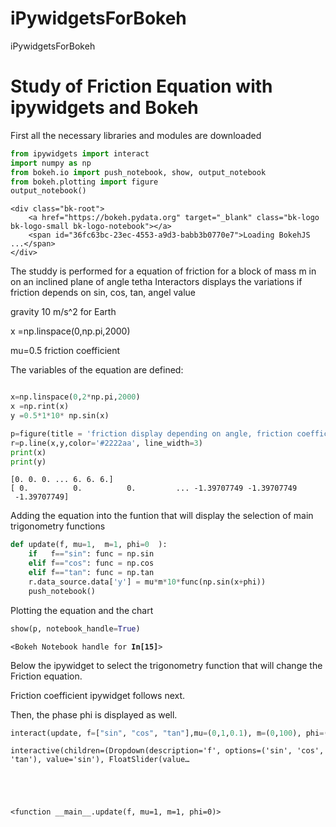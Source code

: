 # iPywidgetsForBokeh
iPywidgetsForBokeh

# Study of Friction Equation with ipywidgets and Bokeh



First all the necessary libraries and modules are downloaded


```python
from ipywidgets import interact
import numpy as np
from bokeh.io import push_notebook, show, output_notebook
from bokeh.plotting import figure
output_notebook()
```



    <div class="bk-root">
        <a href="https://bokeh.pydata.org" target="_blank" class="bk-logo bk-logo-small bk-logo-notebook"></a>
        <span id="36fc63bc-23ec-4553-a9d3-babb3b0770e7">Loading BokehJS ...</span>
    </div>




The studdy is performed for a equation of friction for a block of mass m in on an inclined plane of angle tetha
Interactors displays the variations if friction depends on sin, cos, tan, angel value

gravity 10 m/s^2 for Earth

x =np.linspace(0,np.pi,2000)

mu=0.5 friction coefficient

The variables of the equation are defined:


```python

x=np.linspace(0,2*np.pi,2000)
x =np.rint(x)
y =0.5*1*10* np.sin(x)

p=figure(title = 'friction display depending on angle, friction coefficient, mass',plot_height=300, plot_width=600, y_range=(-35,35))  
r=p.line(x,y,color='#2222aa', line_width=3)
print(x)
print(y)


```

    [0. 0. 0. ... 6. 6. 6.]
    [ 0.          0.          0.         ... -1.39707749 -1.39707749
     -1.39707749]
    

Adding the equation into the funtion that will display the selection of main trigonometry functions


```python
def update(f, mu=1,  m=1, phi=0  ):
    if   f=="sin": func = np.sin
    elif f=="cos": func = np.cos
    elif f=="tan": func = np.tan
    r.data_source.data['y'] = mu*m*10*func(np.sin(x+phi))
    push_notebook()
```

Plotting the equation and the chart 


```python
show(p, notebook_handle=True)
```



<div class="bk-root">
    <div class="bk-plotdiv" id="3c862155-c624-42fc-b3a0-b627cc36a688"></div>
</div>







<p><code>&lt;Bokeh Notebook handle for <strong>In[15]</strong>&gt;</code></p>



Below the ipywidget to select the trigonometry function that will change the Friction equation.

Friction coefficient ipywidget follows next.

Then, the phase phi is displayed as well.


```python
interact(update, f=["sin", "cos", "tan"],mu=(0,1,0.1), m=(0,100), phi=(0,5,0.1))
```


    interactive(children=(Dropdown(description='f', options=('sin', 'cos', 'tan'), value='sin'), FloatSlider(value…





    <function __main__.update(f, mu=1, m=1, phi=0)>


